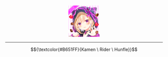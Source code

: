 <p align="center">
  <img src="https://github.com/Minecube1510/s4mpl3_m3m0ry/blob/main/btc_img/e05_HPW.png", width="100">
</p>

---

$${\textcolor{#B651FF}{Kamen \ Rider \ Hunfle}}$$